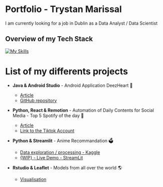 # Portfolio - Trystan Marissal

I am currently looking for a job in Dublin as a Data Analyst / Data Scientist

## Overview of my Tech Stack
[![My Skills](https://skillicons.dev/icons?i=py,r,pytorch,gradle,sklearn,tensorflow)](https://skillicons.dev)

# List of my differents projects

- <b>Java & Android Studio</b> - Android Application DeezHeart 💙
  - [Article](https://wtrystan.github.io/deezHeart)
  - [GitHub repository](https://github.com/wTrystan/deezHeart)

- <b>Python, React & Remotion</b> - Automation of Daily Contents for Social Media - Top 5 Spotify of the day 🎼
  - [Article](https://wtrystan.github.io/automation_remotion)
  - [Link to the Tiktok Account](https://www.tiktok.com/@topfivespotify)

-  <b>Python & Streamlit</b> - Anime Recommandation 🗳️
    - [Data exploration / processing - Kaggle](https://www.kaggle.com/code/trystanmarissal/recommandation-for-animes)
    - [{WIP} - Live Demo - StreamLit](https://anime-recommandation-portfolio.streamlit.app/)

- <b>Rstudio & Leaflet</b> - Models from all over the world 🌎
  - [Visualisation](https://wtrystan.github.io/RMARKDOWN)
